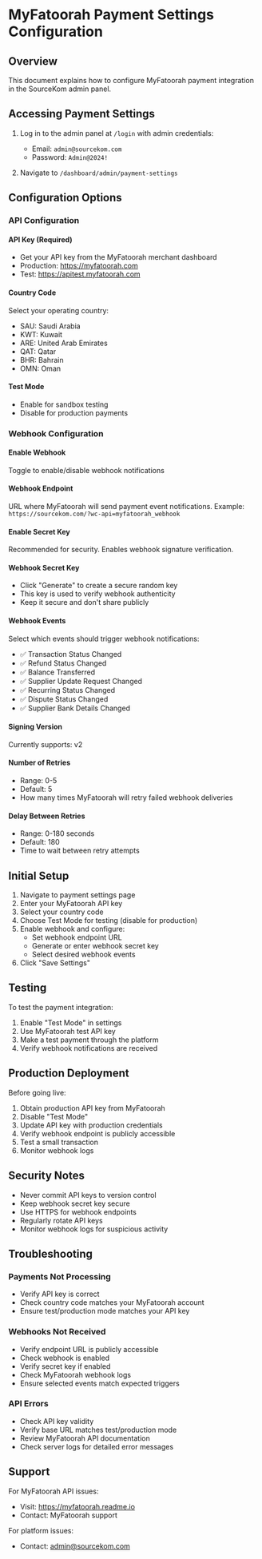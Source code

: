# MyFatoorah Payment Settings Configuration

## Overview
This document explains how to configure MyFatoorah payment integration in the SourceKom admin panel.

## Accessing Payment Settings

1. Log in to the admin panel at `/login` with admin credentials:
   - Email: `admin@sourcekom.com`
   - Password: `Admin@2024!`

2. Navigate to `/dashboard/admin/payment-settings`

## Configuration Options

### API Configuration

#### API Key (Required)
- Get your API key from the MyFatoorah merchant dashboard
- Production: https://myfatoorah.com
- Test: https://apitest.myfatoorah.com

#### Country Code
Select your operating country:
- SAU: Saudi Arabia
- KWT: Kuwait
- ARE: United Arab Emirates
- QAT: Qatar
- BHR: Bahrain
- OMN: Oman

#### Test Mode
- Enable for sandbox testing
- Disable for production payments

### Webhook Configuration

#### Enable Webhook
Toggle to enable/disable webhook notifications

#### Webhook Endpoint
URL where MyFatoorah will send payment event notifications.
Example: `https://sourcekom.com/?wc-api=myfatoorah_webhook`

#### Enable Secret Key
Recommended for security. Enables webhook signature verification.

#### Webhook Secret Key
- Click "Generate" to create a secure random key
- This key is used to verify webhook authenticity
- Keep it secure and don't share publicly

#### Webhook Events
Select which events should trigger webhook notifications:
- ✅ Transaction Status Changed
- ✅ Refund Status Changed
- ✅ Balance Transferred
- ✅ Supplier Update Request Changed
- ✅ Recurring Status Changed
- ✅ Dispute Status Changed
- ✅ Supplier Bank Details Changed

#### Signing Version
Currently supports: v2

#### Number of Retries
- Range: 0-5
- Default: 5
- How many times MyFatoorah will retry failed webhook deliveries

#### Delay Between Retries
- Range: 0-180 seconds
- Default: 180
- Time to wait between retry attempts

## Initial Setup

1. Navigate to payment settings page
2. Enter your MyFatoorah API key
3. Select your country code
4. Choose Test Mode for testing (disable for production)
5. Enable webhook and configure:
   - Set webhook endpoint URL
   - Generate or enter webhook secret key
   - Select desired webhook events
6. Click "Save Settings"

## Testing

To test the payment integration:
1. Enable "Test Mode" in settings
2. Use MyFatoorah test API key
3. Make a test payment through the platform
4. Verify webhook notifications are received

## Production Deployment

Before going live:
1. Obtain production API key from MyFatoorah
2. Disable "Test Mode"
3. Update API key with production credentials
4. Verify webhook endpoint is publicly accessible
5. Test a small transaction
6. Monitor webhook logs

## Security Notes

- Never commit API keys to version control
- Keep webhook secret key secure
- Use HTTPS for webhook endpoints
- Regularly rotate API keys
- Monitor webhook logs for suspicious activity

## Troubleshooting

### Payments Not Processing
- Verify API key is correct
- Check country code matches your MyFatoorah account
- Ensure test/production mode matches your API key

### Webhooks Not Received
- Verify endpoint URL is publicly accessible
- Check webhook is enabled
- Verify secret key if enabled
- Check MyFatoorah webhook logs
- Ensure selected events match expected triggers

### API Errors
- Check API key validity
- Verify base URL matches test/production mode
- Review MyFatoorah API documentation
- Check server logs for detailed error messages

## Support

For MyFatoorah API issues:
- Visit: https://myfatoorah.readme.io
- Contact: MyFatoorah support

For platform issues:
- Contact: admin@sourcekom.com

